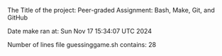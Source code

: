 The Title of the project: Peer-graded Assignment: Bash, Make, Git, and GitHub

Date make ran at:
Sun Nov 17 15:34:07 UTC 2024

Number of lines file guessinggame.sh contains:
28
